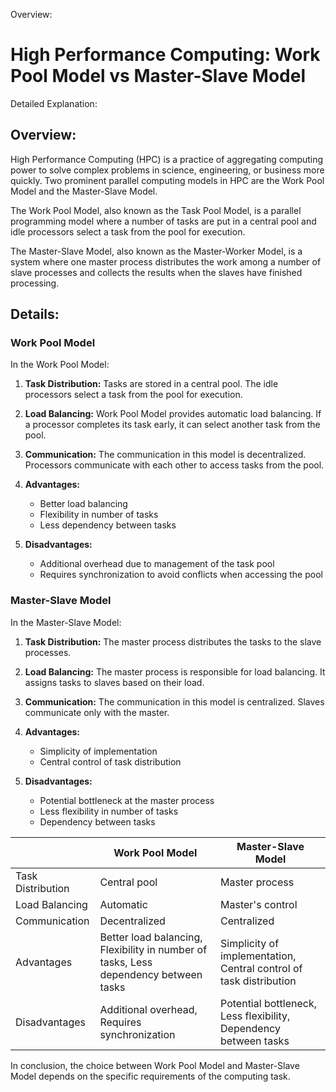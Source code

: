 Overview:
# High Performance Computing: Work Pool Model vs Master-Slave Model
Detailed Explanation:

## Overview:

High Performance Computing (HPC) is a practice of aggregating computing power to solve complex problems in science, engineering, or business more quickly. Two prominent parallel computing models in HPC are the Work Pool Model and the Master-Slave Model. 

The Work Pool Model, also known as the Task Pool Model, is a parallel programming model where a number of tasks are put in a central pool and idle processors select a task from the pool for execution. 

The Master-Slave Model, also known as the Master-Worker Model, is a system where one master process distributes the work among a number of slave processes and collects the results when the slaves have finished processing.

## Details:

### **Work Pool Model**

In the Work Pool Model:

1. **Task Distribution:** Tasks are stored in a central pool. The idle processors select a task from the pool for execution. 

2. **Load Balancing:** Work Pool Model provides automatic load balancing. If a processor completes its task early, it can select another task from the pool.

3. **Communication:** The communication in this model is decentralized. Processors communicate with each other to access tasks from the pool.

4. **Advantages:** 

    - Better load balancing
    - Flexibility in number of tasks
    - Less dependency between tasks

5. **Disadvantages:** 

    - Additional overhead due to management of the task pool
    - Requires synchronization to avoid conflicts when accessing the pool

### **Master-Slave Model**

In the Master-Slave Model:

1. **Task Distribution:** The master process distributes the tasks to the slave processes.

2. **Load Balancing:** The master process is responsible for load balancing. It assigns tasks to slaves based on their load.

3. **Communication:** The communication in this model is centralized. Slaves communicate only with the master.

4. **Advantages:** 

    - Simplicity of implementation
    - Central control of task distribution

5. **Disadvantages:** 

    - Potential bottleneck at the master process
    - Less flexibility in number of tasks
    - Dependency between tasks

|                        | Work Pool Model | Master-Slave Model |
|------------------------|-----------------|--------------------|
| Task Distribution      | Central pool    | Master process     |
| Load Balancing         | Automatic       | Master's control   |
| Communication          | Decentralized   | Centralized        |
| Advantages             | Better load balancing, Flexibility in number of tasks, Less dependency between tasks | Simplicity of implementation, Central control of task distribution |
| Disadvantages          | Additional overhead, Requires synchronization | Potential bottleneck, Less flexibility, Dependency between tasks |

In conclusion, the choice between Work Pool Model and Master-Slave Model depends on the specific requirements of the computing task.